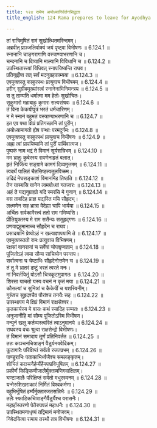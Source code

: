 ```yaml
---
title: १२४ रामेण अयोध्यानिर्वर्तनसिद्धता
title_english: 124 Rama prepares to leave for Ayodhya

---
```




तां रात्रिमुषितं रामं सुखोत्थितमरिन्दमम्।  
अब्रवीत् प्राञ्जलिर्वाक्यं जयं पृष्ट्वा विभीषणः ॥ 6.124.1 ॥   
स्नानानि चाङ्गरागाणि वस्त्राण्याभरणानि च।  
चन्दनानि च दिव्यानि माल्यानि विविधानि च ॥ 6.124.2 ॥   
उपस्थितास्त्वां विधिवत् स्नापयिष्यन्ति राघव।  
प्रतिगृह्णीष्व तत् सर्वं मदनुग्रहकाम्यया ॥ 6.124.3 ॥   
एवमुक्तस्तु काकुत्स्थः प्रत्युवाच विभीषमम् ॥ 6.124.4 ॥   
हरीन् सुग्रीवमुख्यांस्त्वं स्नानेनाभिनिमन्त्रय ॥ 6.124.5 ॥   
स तु ताम्यति धर्मात्मा मम हेतोः सुखोचितः।  
सुकुमारो महाबाहुः कुमारः सत्यसंश्रवः ॥ 6.124.6 ॥   
तं विना केकयीपुत्रं भरतं धर्मचारिणम्।  
न मे स्नानं बहुमतं वस्त्राण्याभरणानि च ॥ 6.124.7 ॥   
इत एव पथा क्षिप्रं प्रतिगच्छामि तां पुरीम्।  
अयोध्यामागतो ह्येष पन्थाः परमदुर्गमः ॥ 6.124.8 ॥   
एवमुक्तस्तु काकुत्स्थं प्रत्युवाच विभीषणः ॥ 6.124.9 ॥   
अह्ना त्वां प्रापयिष्यामि तां पुरीं पार्थिवात्मज।  
पुष्पकं नाम भद्रं ते विमानं सूर्यसन्निभम् ॥ 6.124.10 ॥   
मम भ्रातुः कुबेरस्य रावणेनाहृतं बलात्।  
हृतं निर्जित्य सङ्ग्रामे कामगं दिव्यमुत्तमम् ॥ 6.124.11 ॥   
त्वदर्थे पालितं चैतत्तिष्ठत्यतुलविक्रम।  
तदिदं मेघसङ्काशं विमानमिह तिष्ठति ॥ 6.124.12 ॥   
तेन यास्यसि यानेन त्वमयोध्यां गतज्वरः ॥ 6.124.13 ॥   
अहं ते यद्यनुग्राह्यो यदि स्मरसि मे गुणान् ॥ 6.124.14 ॥   
वस तावदिह प्राज्ञ यद्यस्ति मयि सौहृदभ्।  
लक्ष्मणेन सह भ्रात्रा वैदेह्या चापि भार्यया ॥ 6.124.15 ॥   
अर्चितः सर्वकामैस्त्वं ततो राम गमिष्यसि।  
प्रीतियुक्तस्य मे राम ससैन्यः ससुहृद्गणः ॥ 6.124.16 ॥   
प्रणयाद्वहुमानाच्च सौहृदेन च राघव।  
प्रसादयामि प्रेष्योऽहं न खल्वाज्ञापयामि ते ॥ 6.124.17 ॥   
एवमुक्तस्ततो रामः प्रत्युवाच विभिषणम्।  
रक्षसां वानराणां च सर्वेषां चोपशृण्वताम् ॥ 6.124.18 ॥   
पूजितोऽहं त्वया सौम्य साचिव्येन परन्तप।  
सर्वात्मना च चेष्टाभिः सौहृदेनोत्तमेन च ॥ 6.124.19 ॥   
तं तु मे भ्रातरं द्रष्टुं भरतं त्वरते मनः।  
मां निवर्तयितुं योऽसौ चित्रकूटमुपागतः ॥ 6.124.20 ॥   
शिरसा याचतो यस्य वचनं न कृतं मया ॥ 6.124.21 ॥   
कौसल्यां च सुमित्रां च कैकेयीं च यशस्विनीम्।  
गुरूंश्च सुहृदश्चैव पौरांश्च तनयैः सह ॥ 6.124.22 ॥   
उपस्थापय मे क्षिप्रं विमानं राक्षसेश्वर।  
कृतकार्यस्य मे वासः कथं स्यादिह सम्मतः ॥ 6.124.23 ॥   
अनुजानीहि मां सौम्य पूजितोऽस्मि विभीषण।  
मन्युर्न खलु कर्तव्यस्त्वरितं त्वाऽनुमानये ॥ 6.124.24 ॥   
राघवस्य वचः श्रुत्वा राक्षसेन्द्रो विभीषणः।  
तं विमानं समादाय तूर्णं प्रतिनिवर्तत ॥ 6.124.25 ॥   
ततः काञ्चनचित्राङ्गं वैडूर्यमयवेदिकम्।  
कूटागारैः परिक्षिप्तं सर्वतो रजतप्रभम् ॥ 6.124.26 ॥   
पाण्डुराभिः पताकाभिर्ध्वजैश्च समलङ्कृतम्।  
शोभितं काञ्चनैर्हर्म्यैर्हेमपद्मविभूषितम् ॥ 6.124.27 ॥   
प्रकीर्णं किङ्किणीजालैर्मुक्तामणिगवाक्षितम्।  
घण्टाजालैः परिक्षिप्तं सर्वतो मधुरस्वनम् ॥ 6.124.28 ॥   
यन्मेरुशिखराकारं निर्मितं विश्वकर्मणा।  
बहुभिर्भूषितं हर्म्यैर्मुक्तारजतसन्निभैः ॥ 6.124.29 ॥   
तलैः स्फाटिकचित्राङ्गैर्वैडूर्यैश्च वरासनैः।  
महार्हास्तरणो पेतैरुपपन्नं महाधनैः ॥ 6.124.30 ॥   
उपस्थितमनाधृष्यं तद्विमानं मनोजवम्।  
निवेदयित्वा रामाय तस्थौ तत्र विभीषणः ॥ 6.124.31 ॥   